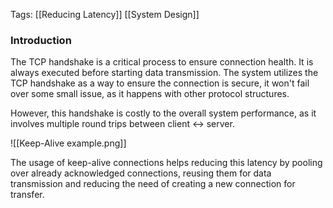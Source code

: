 
Tags: [[Reducing Latency]] [[System Design]]

### Introduction

The TCP handshake is a critical process to ensure connection health. It is always executed before starting data transmission. The system utilizes the TCP handshake as a way to ensure the connection is secure, it won't fail over some small issue, as it happens with other protocol structures.

However, this handshake is costly to the overall system performance, as it involves multiple round trips between client <-> server.

![[Keep-Alive example.png]]

The usage of keep-alive connections helps reducing this latency by pooling over already acknowledged connections, reusing them for data transmission and reducing the need of creating a new connection for transfer.